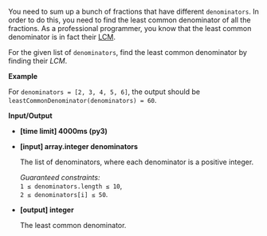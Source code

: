 <div class="markdown"><p>You need to sum up a bunch of fractions that have different <code>denominators</code>. In order to do this, you need to find the least common denominator of all the fractions. As a professional programmer, you know that the least common denominator is in fact their <a href="keyword://lcm">LCM</a>.</p>
<p>For the given list of <code>denominators</code>, find the least common denominator by finding their <em>LCM</em>.</p>
<p><strong>Example</strong></p>
<p>For <code>denominators = [2, 3, 4, 5, 6]</code>, the output should be<br>
<code>leastCommonDenominator(denominators) = 60</code>.</p>
<p><strong>Input/Output</strong></p>
<ul>
<li><strong>[time limit] 4000ms (py3)</strong></li>
</ul>
<ul>
<li>
<p><strong>[input] array.integer denominators</strong></p>
<p>The list of denominators, where each denominator is a positive integer.</p>
<p><em>Guaranteed constraints:</em><br>
<code>1 ≤ denominators.length ≤ 10</code>,<br>
<code>2 ≤ denominators[i] ≤ 50</code>.</p>
</li>
<li>
<p><strong>[output] integer</strong></p>
<p>The least common denominator.</p>
</li>
</ul>
</div>